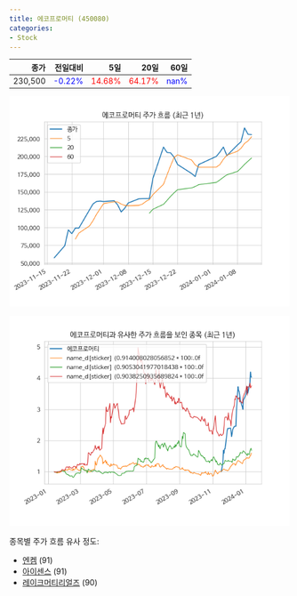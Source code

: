 ```yaml
---
title: 에코프로머티 (450080)
categories:
- Stock
---
```


|종가|전일대비|5일|20일|60일|
|---:|-------:|--:|---:|---:|
|230,500|<span style="color: blue">-0.22%</span>|<span style="color: red">14.68%</span>|<span style="color: red">64.17%</span>|<span style="color: blue">nan%</span>|


<!-- more -->

![450080](/assets/images/stock/450080.png)

![450080](/assets/images/stock/450080_sim.png)

종목별 주가 흐름 유사 정도:
- [엔켐](/stock/348370/) (91)
- [아이센스](/stock/099190/) (91)
- [레이크머티리얼즈](/stock/281740/) (90)